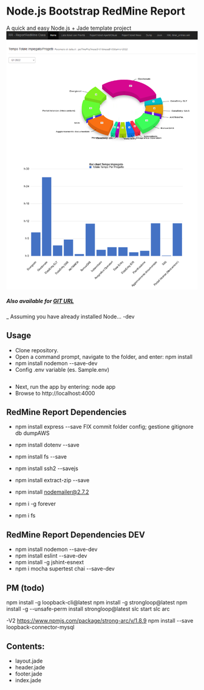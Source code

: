 Node.js Bootstrap RedMine Report
===

A quick and easy Node.js + Jade template project
![Image](https://raw.githubusercontent.com/flaviooo/ReportRedmine/main/public/images/2022_01_26_18_02_48_RR_ReportRedMine.png)
##### Also available for [GIT URL](https://github.com/flaviooo/ReportRedmine)
_ Assuming you have already installed Node...
-dev
## Usage
- Clone repository.
- Open a command prompt, navigate to the folder, and enter: npm install
- npm install nodemon --save-dev
- Config .env variable (es. Sample.env)

```

```
- Next, run the app by entering: node app
- Browse to http://localhost:4000

## RedMine Report Dependencies

- npm install express --save
FIX
 commit folder config;
 gestione gitignore db dumpAWS

- npm install dotenv --save 
- npm install fs --save
- npm install ssh2 --savejs
- npm install extract-zip --save
- npm install nodemailer@2.7.2
- npm i -g forever
- npm i fs

## RedMine Report Dependencies DEV
- npm install nodemon --save-dev
- npm install eslint --save-dev
- npm install -g jshint-esnext
- npm i mocha supertest chai --save-dev


## PM (todo)
npm install -g loopback-cli@latest
npm install -g strongloop@latest
npm install -g --unsafe-perm install strongloop@latest
slc start
slc arc

-V2 
https://www.npmjs.com/package/strong-arc/v/1.8.9
npm install --save loopback-connector-mysql

## Contents:

- layout.jade
- header.jade
- footer.jade
- index.jade
